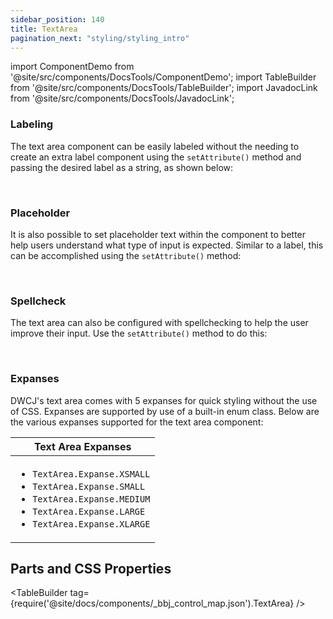 ```yaml
---
sidebar_position: 140
title: TextArea
pagination_next: "styling/styling_intro"
---
```


import ComponentDemo from '@site/src/components/DocsTools/ComponentDemo';
import TableBuilder from '@site/src/components/DocsTools/TableBuilder';
import JavadocLink from '@site/src/components/DocsTools/JavadocLink';

<JavadocLink type="engine" location="org/dwcj/component/textarea/TextArea" top='true'/>

### Labeling

The text area component can be easily labeled without the needing to create an extra label component using the `setAttribute()` method and passing the desired label as a string, as shown below: <br/>

<ComponentDemo 
path='https://eu.bbx.kitchen/webapp/controlsamples?class=componentdemos.textareademos.TextAreaLabel' 
javaE='https://raw.githubusercontent.com/DwcJava/ControlSamples/main/src/main/java/componentdemos/textareademos/TextAreaLabel.java'
javaC='https://raw.githubusercontent.com/DwcJava/ControlSamples/main/src/main/code_snippets/textarea/Label.txt'
cssURL='https://raw.githubusercontent.com/DwcJava/ControlSamples/main/src/main/resources/css/textareastyles/text_area_styles.css' 
javaHighlight='{15}'
height = '125px'
/>

<br/>

### Placeholder

It is also possible to set placeholder text within the component to better help users understand what type of input is expected. Similar to a label, this can be accomplished using the `setAttribute()` method: <br/>

<ComponentDemo 
path='https://eu.bbx.kitchen/webapp/controlsamples?class=componentdemos.textareademos.TextAreaPlaceholder' 
javaE='https://raw.githubusercontent.com/DwcJava/ControlSamples/main/src/main/java/componentdemos/textareademos/TextAreaPlaceholder.java'
javaC='https://raw.githubusercontent.com/DwcJava/ControlSamples/main/src/main/code_snippets/textarea/Placeholder.txt'
cssURL='https://raw.githubusercontent.com/DwcJava/ControlSamples/main/src/main/resources/css/textareastyles/text_area_styles.css' 
javaHighlight='{16}'
height = '125px'
/>

<br/>

### Spellcheck

The text area can also be configured with spellchecking to help the user improve their input. Use the `setAttribute()` method to do this:

<ComponentDemo 
path='https://eu.bbx.kitchen/webapp/controlsamples?class=componentdemos.textareademos.TextAreaSpellcheck' 
javaE='https://raw.githubusercontent.com/DwcJava/ControlSamples/main/src/main/java/componentdemos/textareademos/TextAreaSpellcheck.java'
javaC='https://raw.githubusercontent.com/DwcJava/ControlSamples/main/src/main/code_snippets/textarea/Spellcheck.txt'
cssURL='https://raw.githubusercontent.com/DwcJava/ControlSamples/main/src/main/resources/css/textareastyles/text_area_styles.css' 
javaHighlight='{16}'
height = '125px'
/>

<br/>

### Expanses

DWCJ's text area comes with 5 expanses for quick styling without the use of CSS. Expanses are supported by use of a built-in enum class.
Below are the various expanses supported for the text area component: <br/>

<ComponentDemo 
path='https://eu.bbx.kitchen/webapp/controlsamples?class=componentdemos.textareademos.TextAreaExpanse' 
javaE='https://raw.githubusercontent.com/DwcJava/ControlSamples/main/src/main/java/componentdemos/textareademos/TextAreaExpanse.java'
javaC='https://raw.githubusercontent.com/DwcJava/ControlSamples/main/src/main/code_snippets/textarea/Expanse.txt'
cssURL='https://raw.githubusercontent.com/DwcJava/ControlSamples/main/src/main/resources/css/textareastyles/text_area_styles.css' 
javaHighlight='{19,23,27,31,35}'
height = '200px'
/>

|Text Area Expanses|
|-|
|<ul><li>```TextArea.Expanse.XSMALL```</li><li>```TextArea.Expanse.SMALL```</li><li>```TextArea.Expanse.MEDIUM```</li><li>```TextArea.Expanse.LARGE```</li><li>```TextArea.Expanse.XLARGE```</li></ul>|

## Parts and CSS Properties

<TableBuilder tag={require('@site/docs/components/_bbj_control_map.json').TextArea} />